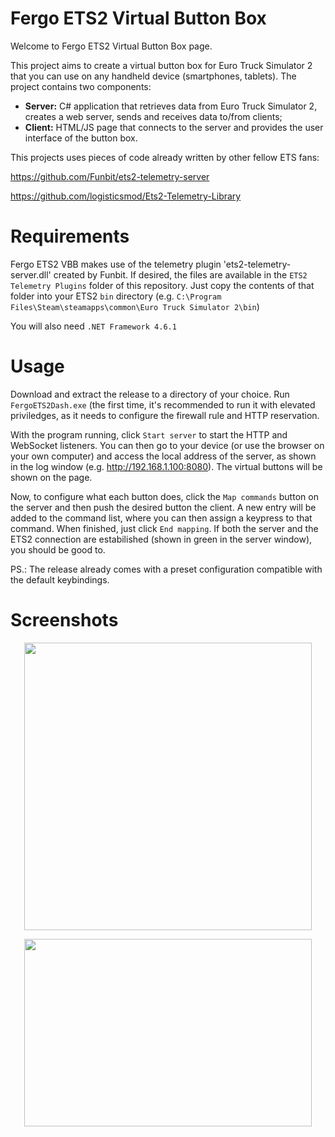
# Fergo ETS2 Virtual Button Box

Welcome to Fergo ETS2 Virtual Button Box page. 

This project aims to create a virtual button box for Euro Truck Simulator 2 that you can use on any handheld device (smartphones, tablets). The project contains two components:

* **Server:** C# application that retrieves data from Euro Truck Simulator 2, creates a web server, sends and receives data to/from clients;
* **Client:** HTML/JS page that connects to the server and provides the user interface of the button box.

This projects uses pieces of code already written by other fellow ETS fans:

https://github.com/Funbit/ets2-telemetry-server

https://github.com/logisticsmod/Ets2-Telemetry-Library

# Requirements

Fergo ETS2 VBB makes use of the telemetry plugin 'ets2-telemetry-server.dll' created by Funbit. If desired, the files are available in the `ETS2 Telemetry Plugins` folder of this repository. Just copy the contents of that folder into your ETS2 `bin` directory (e.g. `C:\Program Files\Steam\steamapps\common\Euro Truck Simulator 2\bin`)

You will also need `.NET Framework 4.6.1`

# Usage

Download and extract the release to a directory of your choice. Run `FergoETS2Dash.exe` (the first time, it's recommended to run it with elevated priviledges, as it needs to configure the firewall rule and HTTP reservation.

With the program running, click `Start server` to start the HTTP and WebSocket listeners. You can then go to your device (or  use the browser on your own computer) and access the local address of the server, as shown in the log window (e.g. http://192.168.1.100:8080). The virtual buttons will be shown on the page. 

Now, to configure what each button does, click the `Map commands` button on the server and then push the desired button the client. A new entry will be added to the command list, where you can then assign a keypress to that command. When finished, just click `End mapping`. If both the server and the ETS2 connection are estabilished (shown in green in the server window), you should be good to.

PS.: The release already comes with a preset configuration compatible with the default keybindings.

# Screenshots

<p align="center">
  <img width="460" src="https://i.imgur.com/GP3LQxy.jpg">
</p>

<p align="center">
  <img width="460" height="300" src="https://i.imgur.com/mQVDdgf.png">
</p>

